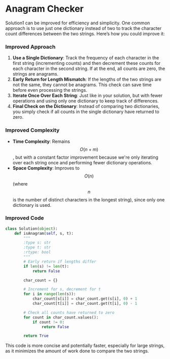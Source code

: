 # Anagram Checker

Solution1 can be improved for efficiency and simplicity. One common approach is to use just one dictionary instead of two to track the character count differences between the two strings. Here’s how you could improve it:

### Improved Approach

1. **Use a Single Dictionary**: Track the frequency of each character in the first string (incrementing counts) and then decrement these counts for each character in the second string. If at the end, all counts are zero, the strings are anagrams.
2. **Early Return for Length Mismatch**: If the lengths of the two strings are not the same, they cannot be anagrams. This check can save time before even processing the strings.
3. **Iterate Once Over Each String**: Just like in your solution, but with fewer operations and using only one dictionary to keep track of differences.
4. **Final Check on the Dictionary**: Instead of comparing two dictionaries, you simply check if all counts in the single dictionary have returned to zero.

### Improved Complexity

- **Time Complexity**: Remains $$O(n + m)$$, but with a constant factor improvement because we're only iterating over each string once and performing fewer dictionary operations.
- **Space Complexity**: Improves to $$O(n)$$ (where $$n$$ is the number of distinct characters in the longest string), since only one dictionary is used.

### Improved Code

```python
class Solution(object):
    def isAnagram(self, s, t):
        """
        :type s: str
        :type t: str
        :rtype: bool
        """
        # Early return if lengths differ
        if len(s) != len(t):
            return False

        char_count = {}

        # Increment for s, decrement for t
        for i in range(len(s)):
            char_count[s[i]] = char_count.get(s[i], 0) + 1
            char_count[t[i]] = char_count.get(t[i], 0) - 1

        # Check all counts have returned to zero
        for count in char_count.values():
            if count != 0:
                return False

        return True
```

This code is more concise and potentially faster, especially for large strings, as it minimizes the amount of work done to compare the two strings.
